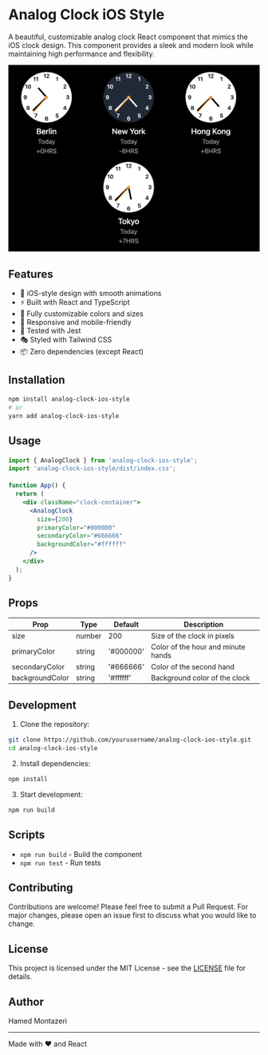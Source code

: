 # Analog Clock iOS Style

A beautiful, customizable analog clock React component that mimics the iOS clock design. This component provides a sleek and modern look while maintaining high performance and flexibility.

![Analog Clock iOS Style](ios-analog-clock.png)

## Features

- 🎨 iOS-style design with smooth animations
- ⚡️ Built with React and TypeScript
- 🎯 Fully customizable colors and sizes
- 📱 Responsive and mobile-friendly
- 🧪 Tested with Jest
- 🎭 Styled with Tailwind CSS
- 📦 Zero dependencies (except React)

## Installation

```bash
npm install analog-clock-ios-style
# or
yarn add analog-clock-ios-style
```

## Usage

```jsx
import { AnalogClock } from 'analog-clock-ios-style';
import 'analog-clock-ios-style/dist/index.css';

function App() {
  return (
    <div className="clock-container">
      <AnalogClock
        size={200}
        primaryColor="#000000"
        secondaryColor="#666666"
        backgroundColor="#ffffff"
      />
    </div>
  );
}
```

## Props

| Prop            | Type   | Default   | Description                        |
| --------------- | ------ | --------- | ---------------------------------- |
| size            | number | 200       | Size of the clock in pixels        |
| primaryColor    | string | '#000000' | Color of the hour and minute hands |
| secondaryColor  | string | '#666666' | Color of the second hand           |
| backgroundColor | string | '#ffffff' | Background color of the clock      |

## Development

1. Clone the repository:

```bash
git clone https://github.com/yourusername/analog-clock-ios-style.git
cd analog-clock-ios-style
```

2. Install dependencies:

```bash
npm install
```

3. Start development:

```bash
npm run build
```

## Scripts

- `npm run build` - Build the component
- `npm run test` - Run tests

## Contributing

Contributions are welcome! Please feel free to submit a Pull Request. For major changes, please open an issue first to discuss what you would like to change.

## License

This project is licensed under the MIT License - see the [LICENSE](LICENSE) file for details.

## Author

Hamed Montazeri

---

Made with ❤️ and React
